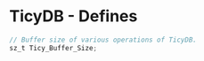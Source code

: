 # TicyDB - Defines

```c
// Buffer size of various operations of TicyDB.
sz_t Ticy_Buffer_Size;
```
